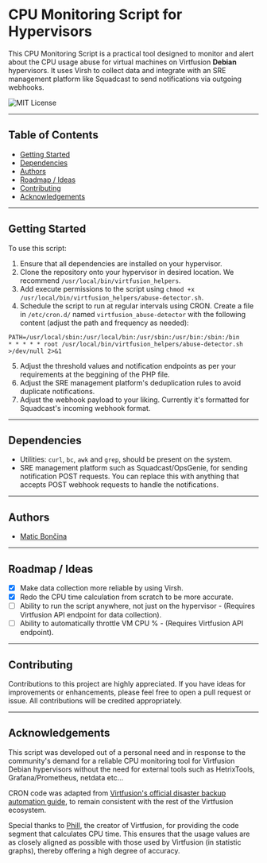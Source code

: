 # CPU Monitoring Script for Hypervisors

This CPU Monitoring Script is a practical tool designed to monitor and alert about the CPU usage abuse for virtual machines on Virtfusion **Debian** hypervisors. It uses Virsh to collect data and integrate with an SRE management platform like Squadcast to send notifications via outgoing webhooks.

![MIT License](https://img.shields.io/badge/License-MIT-green.svg)

***

## Table of Contents

* [Getting Started](#getting-started)
* [Dependencies](#dependencies)
* [Authors](#authors)
* [Roadmap / Ideas](#roadmap--ideas)
* [Contributing](#contributing)
* [Acknowledgements](#acknowledgements)

***

## Getting Started

To use this script:

1. Ensure that all dependencies are installed on your hypervisor.
2. Clone the repository onto your hypervisor in desired location. We recommend `/usr/local/bin/virtfusion_helpers`.
3. Add execute permissions to the script using `chmod +x /usr/local/bin/virtfusion_helpers/abuse-detector.sh`.
4. Schedule the script to run at regular intervals using CRON. Create a file in `/etc/cron.d/` named `virtfusion_abuse-detector` with the following content (adjust the path and frequency as needed):
```
PATH=/usr/local/sbin:/usr/local/bin:/usr/sbin:/usr/bin:/sbin:/bin
* * * * * root /usr/local/bin/virtfusion_helpers/abuse-detector.sh >/dev/null 2>&1
```
5. Adjust the threshold values and notification endpoints as per your requirements at the beggining of the PHP file. 
6. Adjust the SRE management platform's deduplication rules to avoid duplicate notifications.
7. Adjust the webhook payload to your liking. Currently it's formatted for Squadcast's incoming webhook format.

***

## Dependencies

- Utilities: `curl`, `bc`, `awk` and `grep`, should be present on the system.
- SRE management platform such as Squadcast/OpsGenie, for sending notification POST requests. You can replace this with anything that accepts POST webhook requests to handle the notifications.

***

## Authors

* [Matic Bončina](https://github.com/maticboncina)

***

## Roadmap / Ideas

- [X] Make data collection more reliable by using Virsh.
- [X] Redo the CPU time calculation from scratch to be more accurate.
- [ ] Ability to run the script anywhere, not just on the hypervisor - (Requires Virtfusion API endpoint for data collection).
- [ ] Ability to automatically throttle VM CPU % - (Requires Virtfusion API endpoint). 

***

## Contributing

Contributions to this project are highly appreciated. If you have ideas for improvements or enhancements, please feel free to open a pull request or issue. All contributions will be credited appropriately.

***

## Acknowledgements

This script was developed out of a personal need and in response to the community's demand for a reliable CPU monitoring tool for Virtfusion Debian hypervisors without the need for external tools such as HetrixTools, Grafana/Prometheus, netdata etc... 

CRON code was adapted from [Virtfusion's official disaster backup automation guide](https://stackoverflow.com/a/4880290), to remain consistent with the rest of the Virtfusion ecosystem.

Special thanks to [Phill](https://github.com/vf-phill), the creator of Virtfusion, for providing the code segment that calculates CPU time. This ensures that the usage values are as closely aligned as possible with those used by Virtfusion (in statistic graphs), thereby offering a high degree of accuracy.

